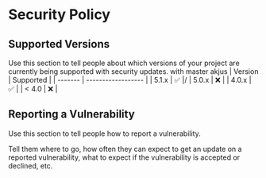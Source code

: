 # Security Policy

## Supported Versions

Use this section to tell people about which versions of your project are
currently being supported with security updates.
with master akjus
| Version | Supported          |
| ------- | ------------------ |
| 5.1.x   | :white_check_mark: |/
| 5.0.x   | :x:                |
| 4.0.x   | :white_check_mark: |
| < 4.0   | :x:                |

## Reporting a Vulnerability

Use this section to tell people how to report a vulnerability.

Tell them where to go, how often they can expect to get an update on a
reported vulnerability, what to expect if the vulnerability is accepted or
declined, etc.

